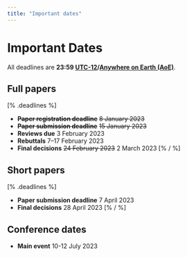 ```yaml
---
title: "Important dates"
---
```

# Important Dates
All deadlines are **23:59 [UTC-12](https://www.timeanddate.com/time/zones/aoe)/[Anywhere on Earth (AoE)](https://en.wikipedia.org/wiki/Anywhere_on_Earth)**.
## Full papers
[% .deadlines %]
* **<s>Paper registration deadline</s>** <s>8 January 2023</s>
* **<s>Paper submission deadline</s>** <s>15 January 2023</s>
* **Reviews due** 3 February 2023
* **Rebuttals** 7&ndash;17 February 2023
* **Final decisions** <s>24 February 2023</s> 2 March 2023
[% / %]

## Short papers
[% .deadlines %]
* **Paper submission deadline** 7 April 2023
* **Final decisions** 28 April 2023
[% / %]

## Conference dates
* **Main event**  10-12 July 2023
